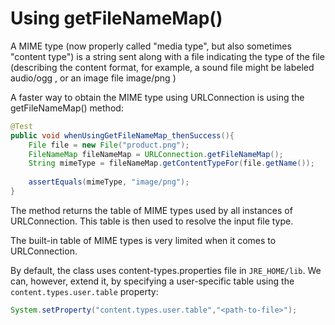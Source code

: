 # Using getFileNameMap()

A MIME type (now properly called "media type", but also sometimes "content type") is a string sent along with a file indicating the type of the file (describing the content format, for example, a sound file might be labeled audio/ogg , or an image file image/png )

A faster way to obtain the MIME type using URLConnection is using the getFileNameMap() method:
```java
@Test
public void whenUsingGetFileNameMap_thenSuccess(){
    File file = new File("product.png");
    FileNameMap fileNameMap = URLConnection.getFileNameMap();
    String mimeType = fileNameMap.getContentTypeFor(file.getName());
 
    assertEquals(mimeType, "image/png");
}
```

The method returns the table of MIME types used by all instances of URLConnection. This table is then used to resolve the input file type.

The built-in table of MIME types is very limited when it comes to URLConnection.

By default, the class uses content-types.properties file in ``JRE_HOME/lib``. We can, however, extend it, by specifying a user-specific table using the ``content.types.user.table`` property:
```java
System.setProperty("content.types.user.table","<path-to-file>");
```